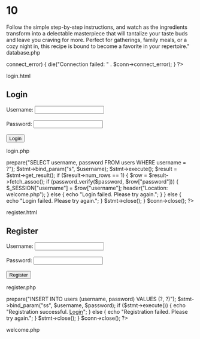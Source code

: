 # 10
 Follow the simple step-by-step instructions, and watch as the ingredients transform into a delectable masterpiece that will tantalize your taste buds and leave you craving for more. Perfect for gatherings, family meals, or a cozy night in, this recipe is bound to become a favorite in your repertoire."
database.php

<?php
$host = "localhost"; 
$username = "root";
$password = "";
$database = "student";

$conn = new mysqli($host, $username, $password, $database);

if ($conn->connect_error) {
    die("Connection failed: " . $conn->connect_error);
}
?>

login.html

<!DOCTYPE html>
<html>
<head>
    <title>Login</title>
</head>
<body>
    <h2>Login</h2>
    <form action="login.php" method="post">
        <label for="username">Username:</label>
        <input type="text" id="username" name="username" required><br><br>
        <label for="password">Password:</label>
        <input type="password" id="password" name="password" required><br><br>
        <input type="submit" value="Login">
    </form>
</body>
</html> 

login.php
<?php
session_start();
require_once("database.php");

if ($_SERVER["REQUEST_METHOD"] == "POST") {
    $username = $_POST["username"];
    $password = $_POST["password"];

    $stmt = $conn->prepare("SELECT  username, password FROM users WHERE username = ?");
    $stmt->bind_param("s", $username);
    $stmt->execute();
    $result = $stmt->get_result();

    if ($result->num_rows == 1) {
        $row = $result->fetch_assoc();

        if (password_verify($password, $row["password"])) {
            $_SESSION["username"] = $row["username"];
            header("Location: welcome.php");
        } else {
            echo "Login failed. Please try again.";
        }
    } else {
        echo "Login failed. Please try again.";
    }

    $stmt->close();
}

$conn->close();
?>

register.html
<!DOCTYPE html>
<html>
<head>
    <title>Register</title>
</head>
<body>
    <h2>Register</h2>
    <form action="register.php" method="post">
        <label for="username">Username:</label>
        <input type="text" id="username" name="username" required><br><br>
        <label for="password">Password:</label>
        <input type="password" id="password" name="password" required><br><br>
        <input type="submit" value="Register">
    </form>
</body>
</html>


register.php
<?php
require_once("database.php");

if ($_SERVER["REQUEST_METHOD"] == "POST") {
    $username = $_POST["username"];
    $password = password_hash($_POST["password"], PASSWORD_DEFAULT);

    $stmt = $conn->prepare("INSERT INTO users (username, password) VALUES (?, ?)");
    $stmt->bind_param("ss", $username, $password);

    if ($stmt->execute()) {
        echo "Registration successful. <a href='login.html'>Login</a>";
    } else {
        echo "Registration failed. Please try again.";
    }

    $stmt->close();
}

$conn->close();
?>

welcome.php
<?php
session_start();

if (!isset($_SESSION["username"])) {
    header("Location: login.html");
}

echo "Welcome, " . $_SESSION["username"] . "! You are successfully logged in.";
?>

